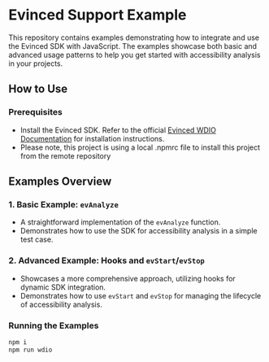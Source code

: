# Evinced Support Example

This repository contains examples demonstrating how to integrate and use the Evinced SDK with JavaScript. The examples showcase both basic and advanced usage patterns to help you get started with accessibility analysis in your projects.

## How to Use

### Prerequisites
- Install the Evinced SDK. Refer to the official [Evinced WDIO Documentation](https://developer.evinced.com/sdks-for-web-apps/webdriverio-sdk) for installation instructions.
- Please note, this project is using a local .npmrc file to install this project from the remote repository

## Examples Overview

### 1. **Basic Example: `evAnalyze`**
   - A straightforward implementation of the `evAnalyze` function.
   - Demonstrates how to use the SDK for accessibility analysis in a simple test case.

### 2. **Advanced Example: Hooks and `evStart`/`evStop`**
   - Showcases a more comprehensive approach, utilizing hooks for dynamic SDK integration.
   - Demonstrates how to use `evStart` and `evStop` for managing the lifecycle of accessibility analysis.

### Running the Examples
```bash
npm i
npm run wdio
